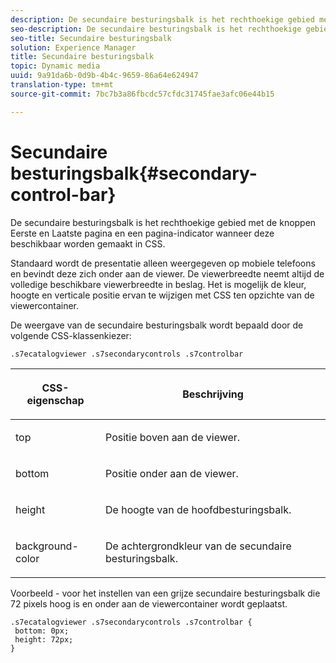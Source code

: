 ```yaml
---
description: De secundaire besturingsbalk is het rechthoekige gebied met de knoppen Eerste en Laatste pagina en een pagina-indicator wanneer deze beschikbaar worden gemaakt in CSS.
seo-description: De secundaire besturingsbalk is het rechthoekige gebied met de knoppen Eerste en Laatste pagina en een pagina-indicator wanneer deze beschikbaar worden gemaakt in CSS.
seo-title: Secundaire besturingsbalk
solution: Experience Manager
title: Secundaire besturingsbalk
topic: Dynamic media
uuid: 9a91da6b-0d9b-4b4c-9659-86a64e624947
translation-type: tm+mt
source-git-commit: 7bc7b3a86fbcdc57cfdc31745fae3afc06e44b15

---
```



# Secundaire besturingsbalk{#secondary-control-bar}

De secundaire besturingsbalk is het rechthoekige gebied met de knoppen Eerste en Laatste pagina en een pagina-indicator wanneer deze beschikbaar worden gemaakt in CSS.

Standaard wordt de presentatie alleen weergegeven op mobiele telefoons en bevindt deze zich onder aan de viewer. De viewerbreedte neemt altijd de volledige beschikbare viewerbreedte in beslag. Het is mogelijk de kleur, hoogte en verticale positie ervan te wijzigen met CSS ten opzichte van de viewercontainer.

De weergave van de secundaire besturingsbalk wordt bepaald door de volgende CSS-klassenkiezer:

`.s7ecatalogviewer .s7secondarycontrols .s7controlbar`

<table id="table_2C8D322F57114A72B43053CB4539C65C"> 
 <thead> 
  <tr> 
   <th colname="col1" class="entry"> <p> CSS-eigenschap </p> </th> 
   <th colname="col2" class="entry"> <p>Beschrijving </p> </th> 
  </tr> 
 </thead>
 <tbody> 
  <tr> 
   <td colname="col1"> <p> <span class="codeph"> top </span> </p> </td> 
   <td colname="col2"> <p>Positie boven aan de viewer. </p> </td> 
  </tr> 
  <tr> 
   <td colname="col1"> <p> <span class="codeph"> bottom </span> </p> </td> 
   <td colname="col2"> <p>Positie onder aan de viewer. </p> </td> 
  </tr> 
  <tr> 
   <td colname="col1"> <p> <span class="codeph"> height </span> </p> </td> 
   <td colname="col2"> <p>De hoogte van de hoofdbesturingsbalk. </p> </td> 
  </tr> 
  <tr> 
   <td colname="col1"> <p> <span class="codeph"> background-color </span> </p> </td> 
   <td colname="col2"> <p>De achtergrondkleur van de secundaire besturingsbalk. </p> </td> 
  </tr> 
 </tbody> 
</table>

Voorbeeld - voor het instellen van een grijze secundaire besturingsbalk die 72 pixels hoog is en onder aan de viewercontainer wordt geplaatst.

```
.s7ecatalogviewer .s7secondarycontrols .s7controlbar {  
 bottom: 0px; 
 height: 72px; 
}
```

